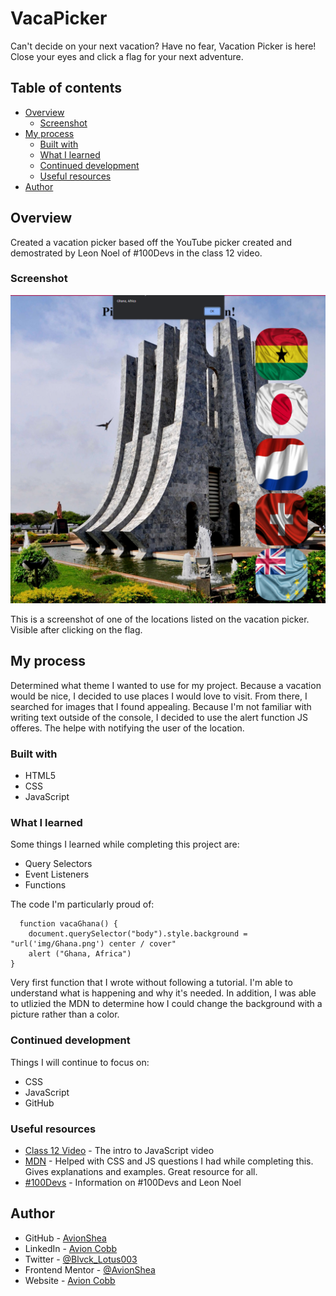 # VacaPicker
Can't decide on your next vacation? Have no fear, Vacation Picker is here! Close your eyes and click a flag for your next adventure.

## Table of contents

- [Overview](#overview)
  - [Screenshot](#screenshot)
- [My process](#my-process)
  - [Built with](#built-with)
  - [What I learned](#what-i-learned)
  - [Continued development](#continued-development)
  - [Useful resources](#useful-resources)
- [Author](#author)

## Overview

Created a vacation picker based off the YouTube picker created and demostrated by Leon Noel of #100Devs in the class 12 video.

### Screenshot

![Screenshot](VacaPicker_image.PNG)

This is a screenshot of one of the locations listed on the vacation picker. Visible after clicking on the flag.

## My process

Determined what theme I wanted to use for my project. Because a vacation would be nice, I decided to use places I would love to visit. From there, I searched for images that I found appealing. Because I'm not familiar with writing text outside of the console, I decided to use the alert function JS offeres. The helpe with notifying the user of the location.

### Built with

- HTML5
- CSS
- JavaScript

### What I learned

Some things I learned while completing this project are:

- Query Selectors
- Event Listeners
- Functions

The code I'm particularly proud of:

```JS
  function vacaGhana() {
    document.querySelector("body").style.background = "url('img/Ghana.png') center / cover"
    alert ("Ghana, Africa")
}
```

Very first function that I wrote without following a tutorial. I'm able to understand what is happening and why it's needed. In addition, I was able to utlizied the MDN to determine how I could change the background with a picture rather than a color.

### Continued development

Things I will continue to focus on:

- CSS
- JavaScript
- GitHub

### Useful resources

- [Class 12 Video](https://www.youtube.com/watch?v=_A20kVsaqIk) - The intro to JavaScript video
- [MDN](https://developer.mozilla.org/en-US/) - Helped with CSS and JS questions I had while completing this. Gives explanations and examples. Great resource for all.
- [#100Devs](https://leonnoel.com/100devs/) - Information on #100Devs and Leon Noel

## Author

- GitHub - [AvionShea](https://github.com/AvionShea)
- LinkedIn - [Avion Cobb](https://www.linkedin.com/in/avion-cobb/)
- Twitter - [@Blvck_Lotus003](https://twitter.com/Blvck_Lotus003)
- Frontend Mentor - [@AvionShea](https://www.frontendmentor.io/profile/AvionShea)
- Website - [Avion Cobb](https://avionshea.github.io/)

